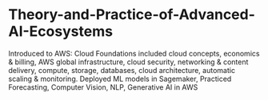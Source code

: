 # Theory-and-Practice-of-Advanced-AI-Ecosystems
Introduced to AWS: Cloud Foundations included cloud concepts, economics &amp; billing, AWS global infrastructure, cloud security, networking &amp; content delivery, compute, storage, databases, cloud architecture, automatic scaling &amp; monitoring. Deployed ML models in Sagemaker, Practiced Forecasting, Computer Vision, NLP, Generative AI in AWS
